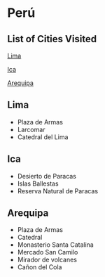 # Perú

## List of Cities Visited
[Lima](https://github.com/rocajuan/travel-tips/tree/master/americas/peru#lima)

[Ica](https://github.com/rocajuan/travel-tips/tree/master/americas/peru#ica)

[Arequipa](https://github.com/rocajuan/travel-tips/tree/master/americas/peru#arequipa)

## Lima
- Plaza de Armas
- Larcomar
- Catedral del Lima

## Ica
- Desierto de Paracas
- Islas Ballestas
- Reserva Natural de Paracas

## Arequipa
- Plaza de Armas
- Catedral
- Monasterio Santa Catalina
- Mercado San Camilo
- Mirador de volcanes
- Cañon del Cola